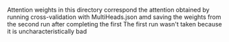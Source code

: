 Attention weights in this directory correspond the attention obtained by running cross-validation with MultiHeads.json amd saving the weights from the second run after completing the first
The first run wasn't taken because it is uncharacteristically bad